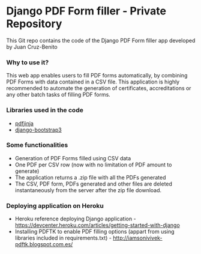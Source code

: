 # Django PDF Form filler - Private Repository #

This Git repo contains the code of the Django PDF Form filler app developed by Juan Cruz-Benito

### Why to use it? ###

This web app enables users to fill PDF forms automatically, by combining PDF Forms with data contained in a CSV file. This application is highly recommended to automate the generation of certificates, accreditations or any other batch tasks of filling PDF forms.

### Libraries used in the code ###

* [pdfjinja](https://github.com/rammie/pdfjinja)
* [django-bootstrap3](https://github.com/dyve/django-bootstrap3)

### Some functionalities ###

* Generation of PDF Forms filled using CSV data
* One PDF per CSV row (now with no limitation of PDF amount to generate)
* The application returns a .zip file with all the PDFs generated
* The CSV, PDF form, PDFs generated and other files are deleted instantaneously from the server after the zip file download.

### Deploying application on Heroku ###

* Heroku reference deploying Django application - https://devcenter.heroku.com/articles/getting-started-with-django
* Installing PDFTK to enable PDF filling options (appart from using libraries included in requirements.txt) - http://iamsonivivek-pdftk.blogspot.com.es/